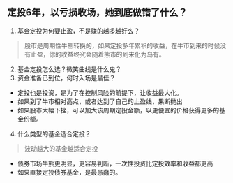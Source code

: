 ## 定投6年，以亏损收场，她到底做错了什么？

1. 基金定投为何要止盈，不是赚的越多越好么？
> 股市是周期性牛熊转换的，如果定投多年累积的收益，在牛市到来的时候没有止盈，你的收益终究会随着熊市的到来化为乌有。

2. 基金定投怎么选？微笑曲线是什么鬼？
3. 资金准备已到位，何时入场是最佳？


- 定投也是投资，是为了在控制风险的前提下，让收益最大化。
- 如果到了牛市相对高点，或者达到了自己的止盈线，果断抛出
- 如果股市大幅下挫，可以加大该周期定投金额，以更便宜的价格获得更多的基金份额。

4. 什么类型的基金适合定投？
> 波动越大的基金越适合定投

- 债券市场牛熊更明显，更容易判断，一次性投资比定投效率和收益都更高
- 如果直接定投债券基金，是最愚蠢的。



















